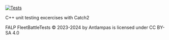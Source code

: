 [![Tests](https://github.com/antlampas/FleetBattleTests/actions/workflows/runTests.yml/badge.svg)](https://github.com/antlampas/FleetBattleTests/actions/workflows/runTests.yml)

C++ unit testing excercises with Catch2

FALP FleetBattleTests © 2023-2024 by Antlampas is licensed under CC BY-SA 4.0 
